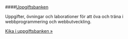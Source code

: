 ####[Uppgiftsbanken](uppgift)

Uppgifter, övningar och laborationer för att öva och träna i webbprogrammering och webbutveckling.

[Kika i uppgiftsbanken »](uppgift)
